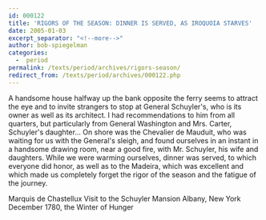 ```yaml
---
id: 000122
title: 'RIGORS OF THE SEASON: DINNER IS SERVED, AS IROQUOIA STARVES'
date: 2005-01-03
excerpt_separator: "<!--more-->"
author: bob-spiegelman
categories:
  -  period
permalink: /texts/period/archives/rigors-season/
redirect_from: /texts/period/archives/000122.php
---
```

A handsome house halfway up the bank opposite the ferry seems to attract the eye and to invite strangers to stop at General Schuyler's, who is its owner as well as its architect. I had recommendations to him from all quarters, but particularly from General Washington and Mrs. Carter, Schuyler's daughter... On shore was the Chevalier de Mauduit, who was waiting for us with the General's sleigh, and found ourselves in an instant in a handsome drawing room, near a good fire, with Mr. Schuyler, his wife and daughters. While we were warming ourselves, dinner was served, to which everyone did honor, as well as to the Madeira, which was excellent and which made us completely forget the rigor of the season and the fatigue of the journey.

Marquis de Chastellux
Visit to the Schuyler Mansion
Albany, New York
December 1780, the Winter of Hunger
